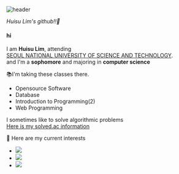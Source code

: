 ![header](https://capsule-render.vercel.app/api?type=wave&color=auto&height=300&section=header&text=Huisu%20Lim&fontSize=90)

*Huisu Lim's github!!👋*

#### hi

I am **Huisu Lim**, attending  
[SEOUL NATIONAL UNIVERSITY OF SCIENCE AND TECHNOLOGY](https://www.seoultech.ac.kr/index.jsp).  
and I'm a **sophomore** and majoring in **computer science**

📚I'm taking these classes there.
* Opensource Software
* Database
* Introduction to Programming(2)
* Web Programming

I sometimes like to solve algorithmic problems  
[Here is my solved.ac information](https://solved.ac/profile/limy789)

📁 Here are my current interests  
* <img src="https://img.shields.io/badge/C-A8B9CC?style=flat&logo=C&logoColor=white"/>  
* <img src="https://img.shields.io/badge/C++-00599C?style=flat&logo=cplusplus&logoColor=white"/>  
* <img src="https://img.shields.io/badge/python-3776AB?style=flat&logo=python&logoColor=white"/>

